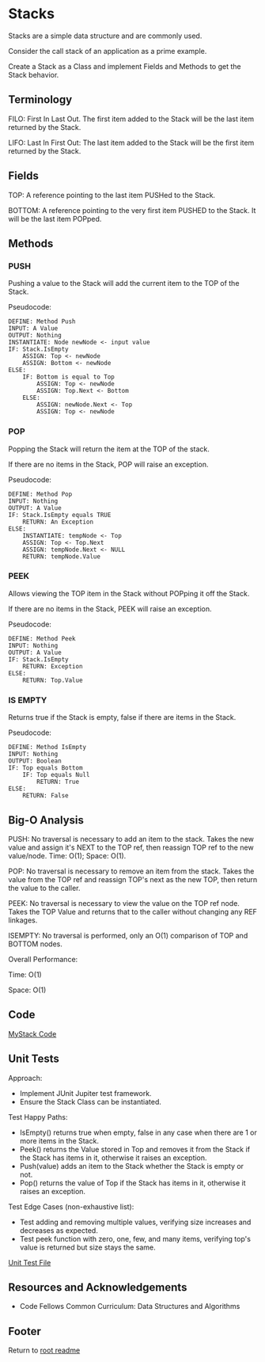# Stacks

Stacks are a simple data structure and are commonly used.

Consider the call stack of an application as a prime example.

Create a Stack as a Class and implement Fields and Methods to get the Stack behavior.

## Terminology

FILO: First In Last Out. The first item added to the Stack will be the last item returned by the Stack.

LIFO: Last In First Out: The last item added to the Stack will be the first item returned by the Stack.

## Fields

TOP: A reference pointing to the last item PUSHed to the Stack.

BOTTOM: A reference pointing to the very first item PUSHED to the Stack. It will be the last item POPped.

## Methods

### PUSH

Pushing a value to the Stack will add the current item to the TOP of the Stack.

Pseudocode:

```text
DEFINE: Method Push
INPUT: A Value
OUTPUT: Nothing
INSTANTIATE: Node newNode <- input value
IF: Stack.IsEmpty
    ASSIGN: Top <- newNode
    ASSIGN: Bottom <- newNode
ELSE:
    IF: Bottom is equal to Top
        ASSIGN: Top <- newNode
        ASSIGN: Top.Next <- Bottom
    ELSE:
        ASSIGN: newNode.Next <- Top
        ASSIGN: Top <- newNode
```

### POP

Popping the Stack will return the item at the TOP of the stack.

If there are no items in the Stack, POP will raise an exception.

Pseudocode:

```text
DEFINE: Method Pop
INPUT: Nothing
OUTPUT: A Value
IF: Stack.IsEmpty equals TRUE
    RETURN: An Exception
ELSE:
    INSTANTIATE: tempNode <- Top
    ASSIGN: Top <- Top.Next
    ASSIGN: tempNode.Next <- NULL
    RETURN: tempNode.Value
```

### PEEK

Allows viewing the TOP item in the Stack without POPping it off the Stack.

If there are no items in the Stack, PEEK will raise an exception.

Pseudocode:

```text
DEFINE: Method Peek
INPUT: Nothing
OUTPUT: A Value
IF: Stack.IsEmpty
    RETURN: Exception
ELSE:
    RETURN: Top.Value
```

### IS EMPTY

Returns true if the Stack is empty, false if there are items in the Stack.

Pseudocode:

```text
DEFINE: Method IsEmpty
INPUT: Nothing
OUTPUT: Boolean
IF: Top equals Bottom
    IF: Top equals Null
        RETURN: True
ELSE:
    RETURN: False
```

## Big-O Analysis

PUSH: No traversal is necessary to add an item to the stack. Takes the new value and assign it's NEXT to the TOP ref, then reassign TOP ref to the new value/node. Time: O(1); Space: O(1).

POP: No traversal is necessary to remove an item from the stack. Takes the value from the TOP ref and reassign TOP's next as the new TOP, then return the value to the caller.

PEEK: No traversal is necessary to view the value on the TOP ref node. Takes the TOP Value and returns that to the caller without changing any REF linkages.

ISEMPTY: No traversal is performed, only an O(1) comparison of TOP and BOTTOM nodes.

Overall Performance:

Time: O(1)

Space: O(1)

## Code

[MyStack Code](../lib/src/main/java/myJava/code/models/MyStack.java)

## Unit Tests

Approach:

- Implement JUnit Jupiter test framework.
- Ensure the Stack Class can be instantiated.

Test Happy Paths:
- IsEmpty() returns true when empty, false in any case when there are 1 or more items in the Stack.
- Peek() returns the Value stored in Top and removes it from the Stack if the Stack has items in it, otherwise it raises an exception.
- Push(value) adds an item to the Stack whether the Stack is empty or not.
- Pop() returns the value of Top if the Stack has items in it, otherwise it raises an exception.

Test Edge Cases (non-exhaustive list):

- Test adding and removing multiple values, verifying size increases and decreases as expected.
- Test peek function with zero, one, few, and many items, verifying top's value is returned but size stays the same.

[Unit Test File](../lib/src/test/java/myJava/code/models/TestMyStack.java)

## Resources and Acknowledgements

- Code Fellows Common Curriculum: Data Structures and Algorithms

## Footer

Return to [root readme](../README.md)
